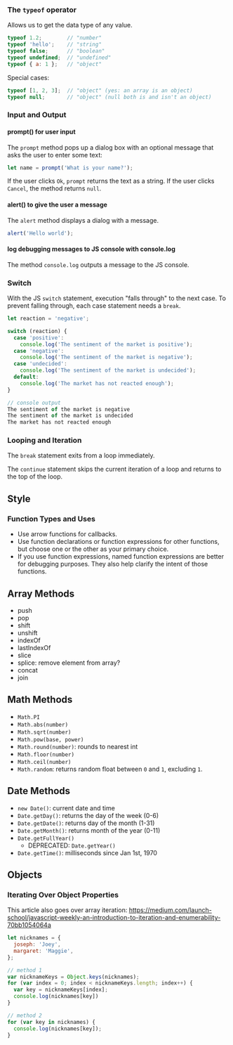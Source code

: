 ### The `typeof` operator

Allows us to get the data type of any value.

``` js
typeof 1.2;        // "number"
typeof 'hello';    // "string"
typeof false;      // "boolean"
typeof undefined;  // "undefined"
typeof { a: 1 };   // "object"
```

Special cases:
``` js
typeof [1, 2, 3];  // "object" (yes: an array is an object)
typeof null;       // "object" (null both is and isn't an object)
```

### Input and Output

#### prompt() for user input

The `prompt` method pops up a dialog box with an optional message that asks the user to enter some text:
``` js
let name = prompt('What is your name?');
```
If the user clicks `Ok`, `prompt` returns the text as a string. If the user clicks `Cancel`, the method returns `null`.

#### alert() to give the user a message

The `alert` method displays a dialog with a message. 
``` js
alert('Hello world');
```

#### log debugging messages to JS console with console.log

The method `console.log` outputs a message to the JS console.


### Switch

With the JS `switch` statement, execution "falls through" to the next case. To prevent falling through, each case statement needs a `break`.

``` js
let reaction = 'negative';

switch (reaction) {
  case 'positive':
    console.log('The sentiment of the market is positive');
  case 'negative':
    console.log('The sentiment of the market is negative');
  case 'undecided':
    console.log('The sentiment of the market is undecided');
  default:
    console.log('The market has not reacted enough');
}

// console output
The sentiment of the market is negative
The sentiment of the market is undecided
The market has not reacted enough
```

### Looping and Iteration

The `break` statement exits from a loop immediately.

The `continue` statement skips the current iteration of a loop and returns to the top of the loop.

## Style

### Function Types and Uses

- Use arrow functions for callbacks.
- Use function declarations or function expressions for other functions, but choose one or the other as your primary choice.
- If you use function expressions, named function expressions are better for debugging purposes. They also help clarify the intent of those functions.


## Array Methods

- push
- pop
- shift
- unshift
- indexOf
- lastIndexOf
- slice
- splice: remove element from array?
- concat
- join


## Math Methods

- `Math.PI`
- `Math.abs(number)`
- `Math.sqrt(number)`
- `Math.pow(base, power)`
- `Math.round(number)`: rounds to nearest int
- `Math.floor(number)`
- `Math.ceil(number)`
- `Math.random`: returns random float between `0` and `1`, excluding `1`.

## Date Methods

- `new Date()`: current date and time
- `Date.getDay()`: returns the day of the week (0-6)
- `Date.getDate()`: returns day of the month (1-31)
- `Date.getMonth()`: returns month of the year (0-11)
- `Date.getFullYear()`
  - DEPRECATED: `Date.getYear()`
- `Date.getTime()`: milliseconds since Jan 1st, 1970

## Objects

### Iterating Over Object Properties

This article also goes over array iteration: https://medium.com/launch-school/javascript-weekly-an-introduction-to-iteration-and-enumerability-70bb1054064a


``` js
let nicknames = {
  joseph: 'Joey',
  margaret: 'Maggie',
};

// method 1
var nicknameKeys = Object.keys(nicknames);
for (var index = 0; index < nicknameKeys.length; index++) {
  var key = nicknameKeys[index];
  console.log(nicknames[key])
}

// method 2
for (var key in nicknames) {
  console.log(nicknames[key]);
}
```
